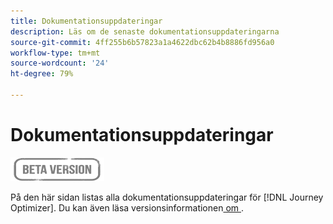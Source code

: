 ```yaml
---
title: Dokumentationsuppdateringar
description: Läs om de senaste dokumentationsuppdateringarna
source-git-commit: 4ff255b6b57823a1a4622dbc62b4b8886fd956a0
workflow-type: tm+mt
source-wordcount: '24'
ht-degree: 79%

---
```



# Dokumentationsuppdateringar

![](assets/do-not-localize/badge.png)

På den här sidan listas alla dokumentationsuppdateringar för [!DNL Journey Optimizer].
Du kan även läsa versionsinformationen[ om ](release-notes.md).